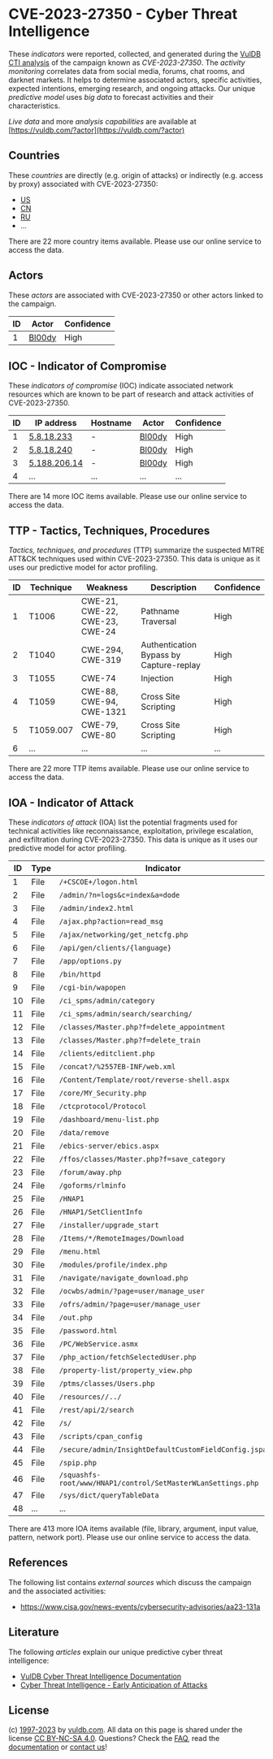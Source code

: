 # CVE-2023-27350 - Cyber Threat Intelligence

These _indicators_ were reported, collected, and generated during the [VulDB CTI analysis](https://vuldb.com/?kb.cti) of the campaign known as _CVE-2023-27350_. The _activity monitoring_ correlates data from social media, forums, chat rooms, and darknet markets. It helps to determine associated actors, specific activities, expected intentions, emerging research, and ongoing attacks. Our unique _predictive model_ uses _big data_ to forecast activities and their characteristics.

_Live data_ and more _analysis capabilities_ are available at [https://vuldb.com/?actor](https://vuldb.com/?actor)

## Countries

These _countries_ are directly (e.g. origin of attacks) or indirectly (e.g. access by proxy) associated with CVE-2023-27350:

* [US](https://vuldb.com/?country.us)
* [CN](https://vuldb.com/?country.cn)
* [RU](https://vuldb.com/?country.ru)
* ...

There are 22 more country items available. Please use our online service to access the data.

## Actors

These _actors_ are associated with CVE-2023-27350 or other actors linked to the campaign.

ID | Actor | Confidence
-- | ----- | ----------
1 | [Bl00dy](https://vuldb.com/?actor.bl00dy) | High

## IOC - Indicator of Compromise

These _indicators of compromise_ (IOC) indicate associated network resources which are known to be part of research and attack activities of CVE-2023-27350.

ID | IP address | Hostname | Actor | Confidence
-- | ---------- | -------- | ----- | ----------
1 | [5.8.18.233](https://vuldb.com/?ip.5.8.18.233) | - | [Bl00dy](https://vuldb.com/?actor.bl00dy) | High
2 | [5.8.18.240](https://vuldb.com/?ip.5.8.18.240) | - | [Bl00dy](https://vuldb.com/?actor.bl00dy) | High
3 | [5.188.206.14](https://vuldb.com/?ip.5.188.206.14) | - | [Bl00dy](https://vuldb.com/?actor.bl00dy) | High
4 | ... | ... | ... | ...

There are 14 more IOC items available. Please use our online service to access the data.

## TTP - Tactics, Techniques, Procedures

_Tactics, techniques, and procedures_ (TTP) summarize the suspected MITRE ATT&CK techniques used within CVE-2023-27350. This data is unique as it uses our predictive model for actor profiling.

ID | Technique | Weakness | Description | Confidence
-- | --------- | -------- | ----------- | ----------
1 | T1006 | CWE-21, CWE-22, CWE-23, CWE-24 | Pathname Traversal | High
2 | T1040 | CWE-294, CWE-319 | Authentication Bypass by Capture-replay | High
3 | T1055 | CWE-74 | Injection | High
4 | T1059 | CWE-88, CWE-94, CWE-1321 | Cross Site Scripting | High
5 | T1059.007 | CWE-79, CWE-80 | Cross Site Scripting | High
6 | ... | ... | ... | ...

There are 22 more TTP items available. Please use our online service to access the data.

## IOA - Indicator of Attack

These _indicators of attack_ (IOA) list the potential fragments used for technical activities like reconnaissance, exploitation, privilege escalation, and exfiltration during CVE-2023-27350. This data is unique as it uses our predictive model for actor profiling.

ID | Type | Indicator | Confidence
-- | ---- | --------- | ----------
1 | File | `/+CSCOE+/logon.html` | High
2 | File | `/admin/?n=logs&c=index&a=dode` | High
3 | File | `/admin/index2.html` | High
4 | File | `/ajax.php?action=read_msg` | High
5 | File | `/ajax/networking/get_netcfg.php` | High
6 | File | `/api/gen/clients/{language}` | High
7 | File | `/app/options.py` | High
8 | File | `/bin/httpd` | Medium
9 | File | `/cgi-bin/wapopen` | High
10 | File | `/ci_spms/admin/category` | High
11 | File | `/ci_spms/admin/search/searching/` | High
12 | File | `/classes/Master.php?f=delete_appointment` | High
13 | File | `/classes/Master.php?f=delete_train` | High
14 | File | `/clients/editclient.php` | High
15 | File | `/concat?/%2557EB-INF/web.xml` | High
16 | File | `/Content/Template/root/reverse-shell.aspx` | High
17 | File | `/core/MY_Security.php` | High
18 | File | `/ctcprotocol/Protocol` | High
19 | File | `/dashboard/menu-list.php` | High
20 | File | `/data/remove` | Medium
21 | File | `/ebics-server/ebics.aspx` | High
22 | File | `/ffos/classes/Master.php?f=save_category` | High
23 | File | `/forum/away.php` | High
24 | File | `/goforms/rlminfo` | High
25 | File | `/HNAP1` | Low
26 | File | `/HNAP1/SetClientInfo` | High
27 | File | `/installer/upgrade_start` | High
28 | File | `/Items/*/RemoteImages/Download` | High
29 | File | `/menu.html` | Medium
30 | File | `/modules/profile/index.php` | High
31 | File | `/navigate/navigate_download.php` | High
32 | File | `/ocwbs/admin/?page=user/manage_user` | High
33 | File | `/ofrs/admin/?page=user/manage_user` | High
34 | File | `/out.php` | Medium
35 | File | `/password.html` | High
36 | File | `/PC/WebService.asmx` | High
37 | File | `/php_action/fetchSelectedUser.php` | High
38 | File | `/property-list/property_view.php` | High
39 | File | `/ptms/classes/Users.php` | High
40 | File | `/resources//../` | High
41 | File | `/rest/api/2/search` | High
42 | File | `/s/` | Low
43 | File | `/scripts/cpan_config` | High
44 | File | `/secure/admin/InsightDefaultCustomFieldConfig.jspa` | High
45 | File | `/spip.php` | Medium
46 | File | `/squashfs-root/www/HNAP1/control/SetMasterWLanSettings.php` | High
47 | File | `/sys/dict/queryTableData` | High
48 | ... | ... | ...

There are 413 more IOA items available (file, library, argument, input value, pattern, network port). Please use our online service to access the data.

## References

The following list contains _external sources_ which discuss the campaign and the associated activities:

* https://www.cisa.gov/news-events/cybersecurity-advisories/aa23-131a

## Literature

The following _articles_ explain our unique predictive cyber threat intelligence:

* [VulDB Cyber Threat Intelligence Documentation](https://vuldb.com/?kb.cti)
* [Cyber Threat Intelligence - Early Anticipation of Attacks](https://www.scip.ch/en/?labs.20201022)

## License

(c) [1997-2023](https://vuldb.com/?kb.changelog) by [vuldb.com](https://vuldb.com/?kb.about). All data on this page is shared under the license [CC BY-NC-SA 4.0](https://creativecommons.org/licenses/by-nc-sa/4.0/). Questions? Check the [FAQ](https://vuldb.com/?kb.faq), read the [documentation](https://vuldb.com/?kb) or [contact us](https://vuldb.com/?contact)!
